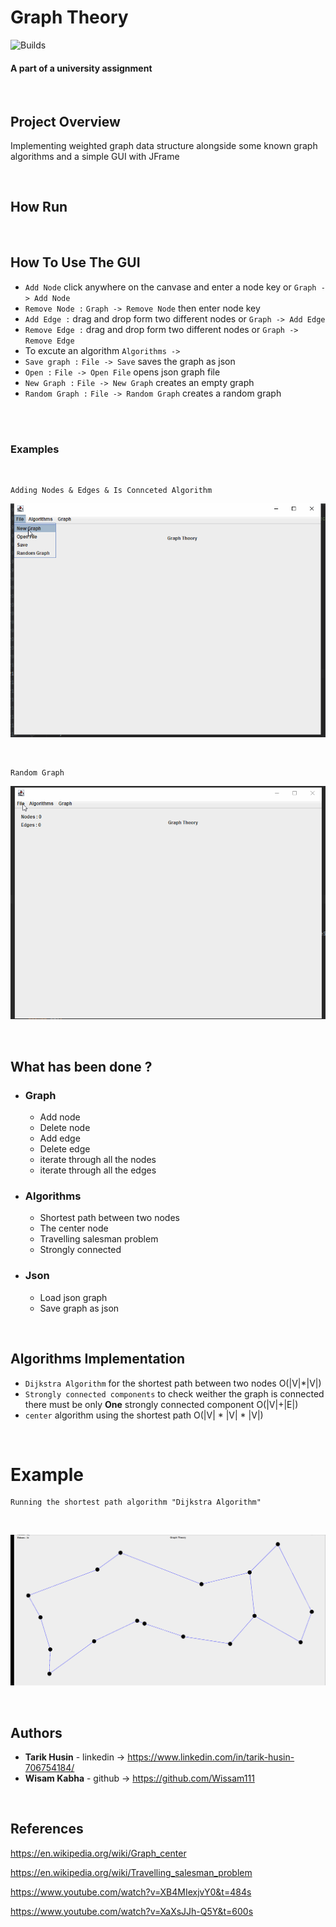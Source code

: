 # Graph Theory
![Builds](https://github.com/project-chip/connectedhomeip/workflows/Builds/badge.svg)

#### A part of a university assignment


</br>


## Project Overview
Implementing weighted graph data structure alongside some known graph algorithms 
and a simple GUI with JFrame

</br>

## How Run




</br>



## How To Use The GUI


- `Add Node` click anywhere on the canvase and enter a node key or `Graph -> Add Node`
- `Remove Node :` `Graph -> Remove Node` then enter node key
- `Add Edge :` drag and drop form two different nodes or `Graph -> Add Edge`
- `Remove Edge :` drag and drop form two different nodes or `Graph -> Remove Edge`
-  To excute an algorithm `Algorithms -> `
- `Save graph :` `File -> Save` saves the graph as json
- `Open :` `File -> Open File` opens json graph file
- `New Graph :` `File -> New Graph` creates an empty graph
- `Random Graph :` `File -> Random Graph` creates a random graph


</br>
</br>

### Examples 
</br>

    Adding Nodes & Edges & Is Connceted Algorithm

![](howtouse.gif)

</br>


    Random Graph

![](randomgraf.gif)

</br>




## What has been done ?

- ### Graph 

    - Add node
    - Delete node
    - Add edge 
    - Delete edge
    - iterate through all the nodes 
    - iterate through all the edges 

  
- ### Algorithms 

    - Shortest path between two nodes 
    - The center node
    - Travelling salesman problem
    - Strongly connected


- ### Json 
   
    - Load json graph
    - Save graph as json

</br>


## Algorithms Implementation 

- `Dijkstra Algorithm` for the shortest path between two nodes O(|V|*|V|)  
- `Strongly connected components` to check weither the graph
is connected there must be only **One** strongly connected component O(|V|+|E|)
- `center` algorithm using the shortest path O(|V| * |V| * |V|)



</br>


# Example 
    Running the shortest path algorithm "Dijkstra Algorithm"  
</br>

  ![](shortest-path.gif)


</br>

## Authors

* **Tarik Husin**  - linkedin -> https://www.linkedin.com/in/tarik-husin-706754184/
* **Wisam Kabha**  - github -> https://github.com/Wissam111

</br>

## References

https://en.wikipedia.org/wiki/Graph_center

https://en.wikipedia.org/wiki/Travelling_salesman_problem

https://www.youtube.com/watch?v=XB4MIexjvY0&t=484s

https://www.youtube.com/watch?v=XaXsJJh-Q5Y&t=600s